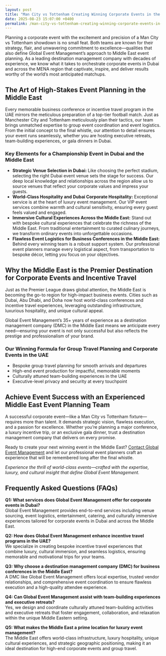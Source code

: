 ```yaml
---
layout: post
title: "Man City vs Tottenham Creating Winning Corporate Events in the Middle East"
date: 2025-08-23 15:07:00 +0400
permalink: /man-city-vs-tottenham-creating-winning-corporate-events-in-the-middle-east/
---
```

Planning a corporate event with the excitement and precision of a Man City vs Tottenham showdown is no small feat. Both teams are known for their strategy, flair, and unwavering commitment to excellence—qualities that also define Global Event Management’s approach to Middle East event planning. As a leading destination management company with decades of experience, we know what it takes to orchestrate corporate events in Dubai and across the MENA region that captivate, inspire, and deliver results worthy of the world’s most anticipated matchups.

## The Art of High-Stakes Event Planning in the Middle East

Every memorable business conference or incentive travel program in the UAE mirrors the meticulous preparation of a top-tier football match. Just as Manchester City and Tottenham meticulously plan their tactics, our team brings unmatched expertise to group event coordination and event logistics. From the initial concept to the final whistle, our attention to detail ensures your event runs seamlessly, whether you are hosting executive retreats, team-building experiences, or gala dinners in Dubai.

### Key Elements for a Championship Event in Dubai and the Middle East

- **Strategic Venue Selection in Dubai:** Like choosing the perfect stadium, selecting the right Dubai event venue sets the stage for success. Our deep local knowledge and relationships across the region allow us to source venues that reflect your corporate values and impress your guests.
- **World-Class Hospitality and Dubai Corporate Hospitality:** Exceptional service is at the heart of luxury event management. Our VIP event services combine warmth and cultural sensitivity, ensuring every guest feels valued and engaged.
- **Immersive Cultural Experiences Across the Middle East:** Stand out with bespoke cultural experiences that celebrate the richness of the Middle East. From traditional entertainment to curated culinary journeys, we transform ordinary events into unforgettable occasions.
- **Flawless Event Logistics for Business Conferences in the Middle East:** Behind every winning team is a robust support system. Our professional event planners manage every logistical aspect, from transportation to bespoke décor, letting you focus on your objectives.

## Why the Middle East is the Premier Destination for Corporate Events and Incentive Travel

Just as the Premier League draws global attention, the Middle East is becoming the go-to region for high-impact business events. Cities such as Dubai, Abu Dhabi, and Doha now host world-class conferences and incentive travel experiences, leveraging outstanding infrastructure, luxurious hospitality, and unique cultural appeal.

Global Event Management’s 35+ years of experience as a destination management company (DMC) in the Middle East means we anticipate every need—ensuring your event is not only successful but also reflects the prestige and professionalism of your brand.

### Our Winning Formula for Group Travel Planning and Corporate Events in the UAE

- Bespoke group travel planning for smooth arrivals and departures
- High-end event production for impactful, memorable moments
- Culturally attuned team-building experiences in the UAE
- Executive-level privacy and security at every touchpoint

## Achieve Event Success with an Experienced Middle East Event Planning Team

A successful corporate event—like a Man City vs Tottenham fixture—requires more than talent. It demands strategic vision, flawless execution, and a passion for excellence. Whether you’re planning a major conference, a luxury incentive trip, or an exclusive gala dinner, trust a destination management company that delivers on every promise.

Ready to create your next winning event in the Middle East? [Contact Global Event Management](https://geventm.com/) and let our professional event planners craft an experience that will be remembered long after the final whistle.

*Experience the thrill of world-class events—crafted with the expertise, luxury, and cultural insight that define Global Event Management.*

## Frequently Asked Questions (FAQs)

**Q1: What services does Global Event Management offer for corporate events in Dubai?**  
Global Event Management provides end-to-end services including venue sourcing, event logistics, entertainment, catering, and culturally immersive experiences tailored for corporate events in Dubai and across the Middle East.

**Q2: How does Global Event Management enhance incentive travel programs in the UAE?**  
We specialize in creating bespoke incentive travel experiences that combine luxury, cultural immersion, and seamless logistics, ensuring memorable and motivational trips for your teams.

**Q3: Why choose a destination management company (DMC) for business conferences in the Middle East?**  
A DMC like Global Event Management offers local expertise, trusted vendor relationships, and comprehensive event coordination to ensure flawless execution and a high-quality attendee experience.

**Q4: Can Global Event Management assist with team-building experiences and executive retreats?**  
Yes, we design and coordinate culturally attuned team-building activities and executive retreats that foster engagement, collaboration, and relaxation within the unique Middle Eastern setting.

**Q5: What makes the Middle East a prime location for luxury event management?**  
The Middle East offers world-class infrastructure, luxury hospitality, unique cultural experiences, and strategic geographic positioning, making it an ideal destination for high-end corporate events and group travel.

<script type="application/ld+json">
{
  "@context": "https://schema.org",
  "@type": "BlogPosting",
  "headline": "Man City vs Tottenham Creating Winning Corporate Events in the Middle East",
  "description": "Explore how Global Event Management orchestrates exceptional corporate events, incentive travel, and business conferences in Dubai and across the Middle East with precision and cultural insight.",
  "author": {
    "@type": "Person",
    "name": "Global Event Management"
  },
  "publisher": {
    "@type": "Organization",
    "name": "Global Event Management",
    "logo": {
      "@type": "ImageObject",
      "url": "https://geventm.com/logo.png"
    }
  },
  "datePublished": "2024-06-01",
  "mainEntityOfPage": {
    "@type": "WebPage",
    "@id": "https://geventm.com/blog/man-city-vs-tottenham-corporate-events-middle-east"
  }
}
</script>

<script type="application/ld+json">
{
  "@context": "https://schema.org",
  "@type": "FAQPage",
  "mainEntity": [
    {
      "@type": "Question",
      "name": "What services does Global Event Management offer for corporate events in Dubai?",
      "acceptedAnswer": {
        "@type": "Answer",
        "text": "Global Event Management provides end-to-end services including venue sourcing, event logistics, entertainment, catering, and culturally immersive experiences tailored for corporate events in Dubai and across the Middle East."
      }
    },
    {
      "@type": "Question",
      "name": "How does Global Event Management enhance incentive travel programs in the UAE?",
      "acceptedAnswer": {
        "@type": "Answer",
        "text": "We specialize in creating bespoke incentive travel experiences that combine luxury, cultural immersion, and seamless logistics, ensuring memorable and motivational trips for your teams."
      }
    },
    {
      "@type": "Question",
      "name": "Why choose a destination management company (DMC) for business conferences in the Middle East?",
      "acceptedAnswer": {
        "@type": "Answer",
        "text": "A DMC like Global Event Management offers local expertise, trusted vendor relationships, and comprehensive event coordination to ensure flawless execution and a high-quality attendee experience."
      }
    },
    {
      "@type": "Question",
      "name": "Can Global Event Management assist with team-building experiences and executive retreats?",
      "acceptedAnswer": {
        "@type": "Answer",
        "text": "Yes, we design and coordinate culturally attuned team-building activities and executive retreats that foster engagement, collaboration, and relaxation within the unique Middle Eastern setting."
      }
    },
    {
      "@type": "Question",
      "name": "What makes the Middle East a prime location for luxury event management?",
      "acceptedAnswer": {
        "@type": "Answer",
        "text": "The Middle East offers world-class infrastructure, luxury hospitality, unique cultural experiences, and strategic geographic positioning, making it an ideal destination for high-end corporate events and group travel."
      }
    }
  ]
}
</script>
